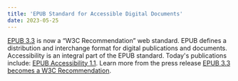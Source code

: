 ```yaml
---
title: 'EPUB Standard for Accessible Digital Documents'
date: 2023-05-25
---
```


[EPUB 3.3](https://www.w3.org/TR/2023/REC-epub-33-20230525/) is now a “W3C Recommendation” web standard. EPUB defines a distribution and interchange format for digital publications and documents. Accessibility is an integral part of the EPUB standard. Today's publications include: [EPUB Accessibility 1.1](https://www.w3.org/TR/epub-a11y-11/). Learn more from the press release [EPUB 3.3 becomes a W3C Recommendation](https://w3.org/2023/05/pressrelease-epub33-rec.html.en).

